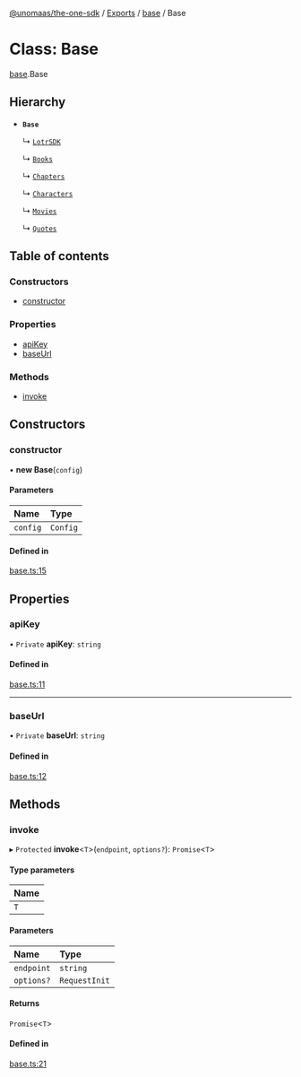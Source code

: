 [@unomaas/the-one-sdk](../README.md) / [Exports](../modules.md) / [base](../modules/base.md) / Base

# Class: Base

[base](../modules/base.md).Base

## Hierarchy

- **`Base`**

  ↳ [`LotrSDK`](index.LotrSDK.md)

  ↳ [`Books`](books.Books.md)

  ↳ [`Chapters`](chapters.Chapters.md)

  ↳ [`Characters`](characters.Characters.md)

  ↳ [`Movies`](movies.Movies.md)

  ↳ [`Quotes`](quotes.Quotes.md)

## Table of contents

### Constructors

- [constructor](base.Base.md#constructor)

### Properties

- [apiKey](base.Base.md#apikey)
- [baseUrl](base.Base.md#baseurl)

### Methods

- [invoke](base.Base.md#invoke)

## Constructors

### constructor

• **new Base**(`config`)

#### Parameters

| Name | Type |
| :------ | :------ |
| `config` | `Config` |

#### Defined in

[base.ts:15](https://github.com/hatchways-community/99659d2d3c9f461e87d7a6dd57ac5dbe/blob/49d789f/src/base.ts#L15)

## Properties

### apiKey

• `Private` **apiKey**: `string`

#### Defined in

[base.ts:11](https://github.com/hatchways-community/99659d2d3c9f461e87d7a6dd57ac5dbe/blob/49d789f/src/base.ts#L11)

___

### baseUrl

• `Private` **baseUrl**: `string`

#### Defined in

[base.ts:12](https://github.com/hatchways-community/99659d2d3c9f461e87d7a6dd57ac5dbe/blob/49d789f/src/base.ts#L12)

## Methods

### invoke

▸ `Protected` **invoke**<`T`\>(`endpoint`, `options?`): `Promise`<`T`\>

#### Type parameters

| Name |
| :------ |
| `T` |

#### Parameters

| Name | Type |
| :------ | :------ |
| `endpoint` | `string` |
| `options?` | `RequestInit` |

#### Returns

`Promise`<`T`\>

#### Defined in

[base.ts:21](https://github.com/hatchways-community/99659d2d3c9f461e87d7a6dd57ac5dbe/blob/49d789f/src/base.ts#L21)
